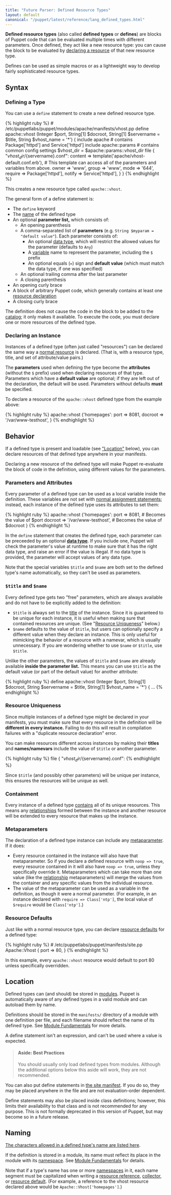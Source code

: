 ```yaml
---
title: "Future Parser: Defined Resource Types"
layout: default
canonical: "/puppet/latest/reference/lang_defined_types.html"
---
```


[literal_types]: ./future_lang_data_type.html
[sitedotpp]: ./dirs_manifest.html
[namespaces]: ./future_lang_namespaces.html
[collector]: ./future_lang_collectors.html
[resource]: ./future_lang_resources.html
[naming]: ./future_lang_reserved.html#classes-and-types
[resource_namevar]: ./future_lang_resources.html#namenamevar
[relationships]: ./future_lang_relationships.html
[resource_title]: ./future_lang_resources.html#title
[metaparameters]: ./future_lang_resources.html#metaparameters
[modules]: ./modules_fundamentals.html
[resource_defaults]: ./future_lang_defaults.html
[classes]: ./future_lang_classes.html
[variable_assignment]: ./future_lang_variables.html#assignment
[variable]: ./future_lang_variables.html
[references_namespaced]: ./future_lang_data_resource_reference.html
[attributes]: ./future_lang_resources.html#attributes
[title]: ./future_lang_resources.html#title
[contains]: ./future_lang_containment.html
[catalog]: ./future_lang_summary.html#compilation-and-catalogs

**Defined resource types** (also called **defined types** or **defines**) are blocks of Puppet code that can be evaluated multiple times with different parameters. Once defined, they act like a new resource type: you can cause the block to be evaluated by [declaring a resource][resource] of that new resource type.

Defines can be used as simple macros or as a lightweight way to develop fairly sophisticated resource types.

Syntax
-----

### Defining a Type

You can use a `define` statement to create a new defined resource type.

{% highlight ruby %}
    # /etc/puppetlabs/puppet/modules/apache/manifests/vhost.pp
    define apache::vhost (Integer $port, String[1] $docroot, String[1] $servername = $title, String $vhost_name = '*') {
      include apache # contains Package['httpd'] and Service['httpd']
      include apache::params # contains common config settings
      $vhost_dir = $apache::params::vhost_dir
      file { "${vhost_dir}/${servername}.conf":
        content => template('apache/vhost-default.conf.erb'),
          # This template can access all of the parameters and variables from above.
        owner   => 'www',
        group   => 'www',
        mode    => '644',
        require => Package['httpd'],
        notify  => Service['httpd'],
      }
    }
{% endhighlight %}

This creates a new resource type called `apache::vhost`.

The general form of a define statement is:

* The `define` keyword
* The [name][naming] of the defined type
* An optional **parameter list,** which consists of:
    * An opening parenthesis
    * A comma-separated list of **parameters** (e.g. `String $myparam = "default value"`). Each parameter consists of:
        * An optional [data type][literal_types], which will restrict the allowed values for the parameter (defaults to `Any`)
        * A [variable][] name to represent the parameter, including the `$` prefix
        * An optional equals (`=`) sign and **default value** (which must match the data type, if one was specified)
    * An optional trailing comma after the last parameter
    * A closing parenthesis
* An opening curly brace
* A block of arbitrary Puppet code, which generally contains at least one [resource declaration][resource]
* A closing curly brace

The definition does not cause the code in the block to be added to the [catalog][]; it only makes it available. To execute the code, you must declare one or more resources of the defined type.

### Declaring an Instance

Instances of a defined type (often just called "resources") can be declared the same way a [normal resource][resource] is declared. (That is, with a resource type, title, and set of attribute/value pairs.)

The **parameters** used when defining the type become the **attributes** (without the `$` prefix) used when declaring resources of that type. Parameters which have a **default value** are optional; if they are left out of the declaration, the default will be used. Parameters without defaults **must** be specified.

To declare a resource of the `apache::vhost` defined type from the example above:

{% highlight ruby %}
    apache::vhost {'homepages':
      port    => 8081,
      docroot => '/var/www-testhost',
    }
{% endhighlight %}

Behavior
-----

If a defined type is present and loadable (see ["Location"](#location) below), you can declare resources of that defined type anywhere in your manifests.

Declaring a new resource of the defined type will make Puppet re-evaluate the block of code in the definition, using different values for the parameters.

### Parameters and Attributes

Every parameter of a defined type can be used as a local variable inside the definition. These variables are not set with [normal assignment statements][variable_assignment]; instead, each instance of the defined type uses its attributes to set them:

{% highlight ruby %}
    apache::vhost {'homepages':
      port    => 8081, # Becomes the value of $port
      docroot => '/var/www-testhost', # Becomes the value of $docroot
    }
{% endhighlight %}

In the `define` statement that creates the defined type, each parameter can be preceeded by an optional [**data type**][literal_types]. If you include one, Puppet will check the parameter's value at runtime to make sure that it has the right data type, and raise an error if the value is illegal. If no data type is provided, the parameter will accept values of any data type.

Note that the special variables `$title` and `$name` are both set to the defined type's name automatically, so they can't be used as parameters.

### `$title` and `$name`

Every defined type gets two "free" parameters, which are always available and do not have to be explicitly added to the definition:

* `$title` is always set to the [title][] of the instance. Since it is guaranteed to be unique for each instance, it is useful when making sure that contained resources are unique. (See "[Resource Uniqueness](#resource-uniqueness)" below.)
* `$name` defaults to the value of `$title`, but users can optionally specify a different value when they declare an instance. This is only useful for mimicking the behavior of a resource with a namevar, which is usually unnecessary. If you are wondering whether to use `$name` or `$title`, use `$title`.

Unlike the other parameters, the values of `$title` and `$name` are already available **inside the parameter list.** This means you can use `$title` as the default value (or part of the default value) for another attribute:

{% highlight ruby %}
    define apache::vhost (Integer $port, String[1] $docroot, String $servername = $title, String[1] $vhost_name = '*') { ...
{% endhighlight %}

### Resource Uniqueness

Since multiple instances of a defined type might be declared in your manifests, you must make sure that every resource in the definition will be **different in every instance.** Failing to do this will result in compilation failures with a "duplicate resource declaration" error.

You can make resources different across instances by making their **titles** and **names/namevars** include the value of `$title` or another parameter.

{% highlight ruby %}
    file { "${vhost_dir}/${servername}.conf":
{% endhighlight %}

Since `$title` (and possibly other parameters) will be unique per instance, this ensures the resources will be unique as well.

### Containment

Every instance of a defined type [contains][] all of its unique resources. This means any [relationships][] formed between the instance and another resource will be extended to every resource that makes up the instance.

### Metaparameters

The declaration of a defined type instance can include any [metaparameter][metaparameters]. If it does:

* Every resource contained in the instance will also have that metaparameter. So if you declare a defined resource with `noop => true`, every resource contained in it will also have `noop => true`, unless they specifically override it. Metaparameters which can take more than one value (like the [relationship][relationships] metaparameters) will merge the values from the container and any specific values from the individual resource.
* The value of the metaparameter can be used as a variable in the definition, as though it were a normal parameter. (For example, in an instance declared with `require => Class['ntp']`, the local value of `$require` would be `Class['ntp']`.)

### Resource Defaults

Just like with a normal resource type, you can declare [resource defaults][resource_defaults] for a defined type:

{% highlight ruby %}
    # /etc/puppetlabs/puppet/manifests/site.pp
    Apache::Vhost {
      port => 80,
    }
{% endhighlight %}

In this example, every `apache::vhost` resource would default to port 80 unless specifically overridden.

Location
-----

Defined types can (and should) be stored in [modules][]. Puppet is automatically aware of any defined types in a valid module and can autoload them by name.

Definitions should be stored in the `manifests/` directory of a module with one definition per file, and each filename should reflect the name of its defined type. See [Module Fundamentals][modules] for more details.

A define statement isn't an expression, and can't be used where a value is expected.

> #### Aside: Best Practices
>
> You should usually only load defined types from modules. Although the additional options below this aside will work, they are not recommended.

You can also put define statements in [the site manifest][sitedotpp]. If you do so, they may be placed anywhere in the file and are not evaluation-order dependent.

Define statements may also be placed inside class definitions; however, this limits their availability to that class and is not recommended for any purpose. This is not formally deprecated in this version of Puppet, but may become so in a future release.


Naming
-----

[The characters allowed in a defined type's name are listed here][naming].

If the definition is stored in a module, its name must reflect its place in the module with its [namespace][namespaces]. See [Module Fundamentals][modules] for details.

Note that if a type's name has one or more [namespaces][] in it, each name segment must be capitalized when writing a [resource reference][references_namespaced], [collector][], or [resource default][resource_defaults]. (For example, a reference to the vhost resource declared above would be `Apache::Vhost['homepages']`.)
